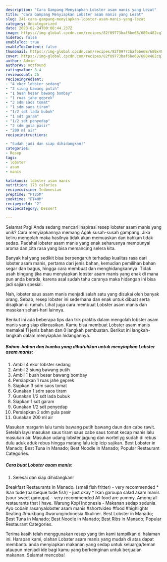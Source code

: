 ```yaml
---
description: "Cara Gampang Menyiapkan Lobster asam manis yang Lezat"
title: "Cara Gampang Menyiapkan Lobster asam manis yang Lezat"
slug: 241-cara-gampang-menyiapkan-lobster-asam-manis-yang-lezat
category: Uncategorized
date: 2023-02-24T00:08:44.237Z
image: https://img-global.cpcdn.com/recipes/82f09773baf6be68/680x482cq70/lobster-asam-manis-foto-resep-utama.jpg
hideToc: false
enableToc: true
enableTocContent: false
thumbnail: https://img-global.cpcdn.com/recipes/82f09773baf6be68/680x482cq70/lobster-asam-manis-foto-resep-utama.jpg
cover: https://img-global.cpcdn.com/recipes/82f09773baf6be68/680x482cq70/lobster-asam-manis-foto-resep-utama.jpg
author: Admin
authorAv: notfound
ratingvalue: 3.4
reviewcount: 25
recipeingredient:
- "4 ekor lobster sedang"
- "2 siung bawang putih"
- "1 buah besar bawang bombay"
- "1 ruas jahe geprek"
- "3 sdm saos tomat"
- "1 sdm saos tiram"
- "1/2 sdt lada bubuk"
- "1 sdt garam"
- "1/2 sdt penyedap"
- "2 sdm gula pasir"
- "200 ml air"
recipeinstructions:

- "Sudah jadi dan siap dihidangkan!"
categories:
- Resep
tags:
- lobster
- asam
- manis

katakunci: lobster asam manis 
nutrition: 173 calories
recipecuisine: Indonesian
preptime: "PT25M"
cooktime: "PT40M"
recipeyield: "2"
recipecategory: Dessert

---
```



Selamat Pagi Anda sedang mencari inspirasi resep lobster asam manis yang unik? Cara menyiapkannya memang Agak susah-susah gampang. Jika keliru mengolah maka hasilnya tidak akan memuaskan dan bahkan tidak sedap. Padahal lobster asam manis yang enak seharusnya mempunyai aroma dan cita rasa yang bisa memancing selera kita.


Banyak hal yang sedikit bisa berpengaruh terhadap kualitas rasa dari lobster asam manis, pertama dari jenis bahan, kemudian pemilihan bahan segar dan bagus, hingga cara membuat dan menghidangkannya. Tidak usah bingung jika mau menyiapkan lobster asam manis yang enak di mana pun anda berada, karena asal sudah tahu caranya maka hidangan ini bisa jadi sajian spesial.

Nah, lobster saus asam manis menjadi salah satu yang disukai oleh banyak orang. Sebab, resep lobster ini sederhana dan enak untuk dibuat serta disajikan di rumah. Lihat juga cara membuat Lobster asam manis dan masakan sehari-hari lainnya.


Berikut ini ada beberapa tips dan trik praktis dalam mengolah lobster asam manis yang siap dikreasikan. Kamu bisa membuat Lobster asam manis memakai 11 jenis bahan dan 0 langkah pembuatan. Berikut ini langkah-langkah dalam menyiapkan hidangannya.

<!--inarticleads1-->

##### Bahan-bahan dan bumbu yang dibutuhkan untuk menyiapkan Lobster asam manis:

1. Ambil 4 ekor lobster sedang
1. Ambil 2 siung bawang putih
1. Ambil 1 buah besar bawang bombay
1. Persiapkan 1 ruas jahe geprek
1. Siapkan 3 sdm saos tomat
1. Gunakan 1 sdm saos tiram
1. Gunakan 1/2 sdt lada bubuk
1. Siapkan 1 sdt garam
1. Gunakan 1/2 sdt penyedap
1. Persiapkan 2 sdm gula pasir
1. Gunakan 200 ml air


Masukan margarin lalu tumis bawang putih bawang daun dan cabe rawit. Setelah layu masukan saus tiram saus cabe saus tomat kecap manis lalu masukan air. Masukan udang lobster,jagung dan wortel yg sudah di rebus dulu aduk aduk rebus hingga matang lalu icip icip sajikan. Best Lobster in Manado; Best Tuna in Manado; Best Noodle in Manado; Popular Restaurant Categories. 

<!--inarticleads2-->

##### Cara buat Lobster asam manis:


1. Selesai dan siap dihidangkan!

Breakfast Restaurants in Manado. (small fish fritter) - very recommended * Ikan tude (barbeque tude fish) - just okay * Ikan garoupa salad asam manis (sour sweet garoupa) - very recommended All food are yummy. Among all restaurants that I have. Warung Kopi Indonesia - Makanan sedap sedunia. Ayo cobain rasanyalobster asam manis #shortvideo #food #highlights #eating #mukbang #warungindonesia #kuliner. Best Lobster in Manado; Best Tuna in Manado; Best Noodle in Manado; Best Ribs in Manado; Popular Restaurant Categories. 

Terima kasih telah menggunakan resep yang tim kami tampilkan di halaman ini. Harapan kami, olahan Lobster asam manis yang mudah di atas dapat membantu anda menyiapkan makanan yang sedap untuk keluarga/teman ataupun menjadi ide bagi kamu yang berkeinginan untuk berjualan makanan. Selamat mencoba!
